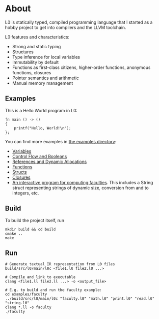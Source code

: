 # About

L0 is statically typed, compiled programming language that I started as a hobby project to get into compilers and the LLVM toolchain.

L0 features and characteristics:
- Strong and static typing
- Structures
- Type inference for local variables
- Immutability by default
- Functions as first-class citizens, higher-order functions, anonymous functions, closures
- Pointer semantics and arithmetic
- Manual memory management

## Examples

This is a Hello World program in L0:

```
fn main () -> ()
{
    printf("Hello, World!\n");
};
```

You can find more examples in [the examples directory](examples):
- [Variables](examples/variables/variables.l0)
- [Control Flow and Booleans](examples/control-flow/control-flow.l0)
- [References and Dynamic Allocations](examples/references/references.l0)
- [Functions](examples/functions/functions.l0)
- [Structs](examples/structs/structs.l0)
- [Closures](examples/closures/closures.l0)
- [An interactive program for computing faculties](examples/faculty). This includes a String struct representing strings of dynamic size, conversion from and to integers, etc.

## Build

To build the project itself, run

```shell
mkdir build && cd build
cmake ..
make
```

## Run
 
```shell
# Generate textual IR representation from L0 files
build/src/l0/main/l0c <file1.l0 file2.l0 ...>

# Compile and link to executable
clang <file1.ll file2.ll ...> -o <output_file>

# E.g. to build and run the faculty example:
cd examples/faculty
../build/src/l0/main/l0c "faculty.l0" "math.l0" "print.l0" "read.l0" "string.l0"
clang *.ll -o faculty
./faculty
```
